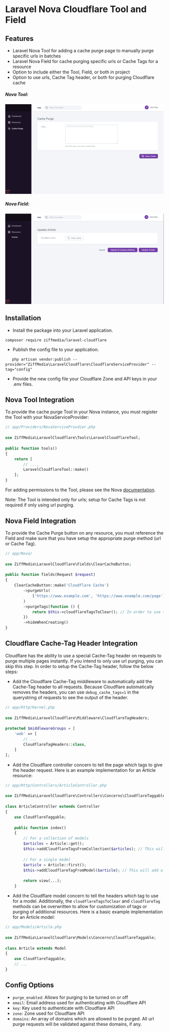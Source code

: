 # Laravel Nova Cloudflare Tool and Field

## Features
* Laravel Nova Tool for adding a cache purge page to manually purge specific urls in batches
* Laravel Nova Field for cache purging specific urls or Cache Tags for a resource
* Option to include either the Tool, Field, or both in project
* Option to use urls, Cache Tag header, or both for purging Cloudflare cache 

##### Nova Tool:
![Nova Tool Screenshot](./images/tool-screenshot.png)

##### Nova Field:
![Nova Field Screenshot](./images/field-screenshot.png)

## Installation

* Install the package into your Laravel application. 

```console
composer require ziffmedia/laravel-cloudflare
```

* Publish the config file to your application.

```console
   php artisan vendor:publish --provider="ZiffMedia\LaravelCloudflare\CloudflareServiceProvider" --tag="config" 
```

* Provide the new config file your Cloudflare Zone and API keys in your .env files.


## Nova Tool Integration

To provide the cache purge Tool in your Nova instance, you must register the Tool with your NovaServiceProvider:

```php
// app/Providers/NovaServiceProvdier.php

use ZiffMedia\LaravelCloudflare\Tools\LaravelCloudflareTool;

public function tools()
{
    return [
        // ...,
        LaravelCloudflareTool::make()
    ];
}
```

For adding permissions to the Tool, please see the Nova [documentation](https://nova.laravel.com/docs/1.0/customization/tools.html#authorization "Nova Tool Documentation").

Note: The Tool is intended only for urls; setup for Cache Tags is not required if only using url purging.

## Nova Field Integration

To provide the Cache Purge button on any resource, you must reference the Field and make sure that you have setup the appropriate purge method (url or Cache Tag).

```php
// app/Nova/

use ZiffMedia\LaravelCloudflare\Fields\ClearCacheButton;

public function fields(Request $request)
{
    ClearCacheButton::make('Cloudflare Cache')
        ->purgeUrls(
            ['https://www.example.com', 'https://www.example.com/page']
        )
        ->purgeTags(function () {
            return $this->cloudflareTagsToClear(); // In order to use this method, you must setup Cache Tags (see below)
        })
        ->hideWhenCreating()
}
```

## Cloudflare Cache-Tag Header Integration

Cloudflare has the ability to use a special Cache-Tag header on requests to purge multiple pages instantly. If you intend to only use url purging, you can skip this step. In order to setup the Cache-Tag header, follow the below steps:

* Add the Cloudflare Cache-Tag middleware to automatically add the Cache-Tag header to all requests. Because Cloudflare automatically removes the headers, you can use `debug_cache_tags=1` in the querystring of requests to see the output of the header.

```php
// app/Http/Kernel.php

use ZiffMedia\LaravelCloudflare\Middleware\CloudflareTagHeaders;

protected $middlewareGroups = [
    'web' => [
        // ...
        CloudflareTagHeaders::class,
    ]
];
```

* Add the Cloudflare controller concern to tell the page which tags to give the header request. Here is an example implementation for an Article resource:

```php
// app/Http/Controllers/ArticleController.php

use ZiffMedia\LaravelCloudflare\Controllers\Concerns\CloudflareTaggable;

class ArticleController extends Controller
{
    use CloudflareTaggable;

    public function index()
    {
        // For a collection of models
        $articles = Article::get();
        $this->addCloudflareTagsFromCollection($articles); // This will add a tag to the page for each model in the collection
        
        // For a single model
        $article = Article::first();
        $this->addCloudflareTagFromModel($article); // This will add a tag to the page for a single model
                
        return view(...);
    }
```

* Add the Cloudflare model concern to tell the headers which tag to use for a model. Additionally, the `cloudflareTagsToClear` and `cloudflareTag` methods can be overwritten to allow for customization of tags or purging of additional resources. Here is a basic example implementation for an Article model:

```php
// app/Models/Article.php

use ZiffMedia\LaravelCloudflare\Models\Concerns\CloudflareTaggable;

class Article extends Model
{
    use CloudflareTaggable;
    // ...   
}
```

## Config Options

* `purge_enabled`: Allows for purging to be turned on or off
* `email`: Email address used for authenticating with Cloudflare API
* `key`: Key used to authenticate with Cloudflare API
* `zone`: Zone used for Cloudflare API
* `domains`: An array of domains which are allowed to be purged. All url purge requests will be validated against these domains, if any.

